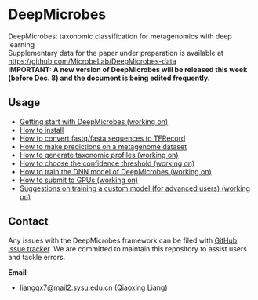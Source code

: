 # DeepMicrobes

DeepMicrobes: taxonomic classification for metagenomics with deep learning <br>
Supplementary data for the paper under preparation is available at https://github.com/MicrobeLab/DeepMicrobes-data <br>
<b>IMPORTANT: A new version of DeepMicrobes will be released this week (before Dec. 8) and the document is being edited frequently. </b>

## Usage

* [Getting start with DeepMicrobes (working on)](https://github.com/MicrobeLab/DeepMicrobes/blob/master/document/example.md)
* [How to install](https://github.com/MicrobeLab/DeepMicrobes/blob/master/document/install.md)
* [How to convert fastq/fasta sequences to TFRecord](https://github.com/MicrobeLab/DeepMicrobes/blob/master/document/tfrecord.md)
* [How to make predictions on a metagenome dataset](https://github.com/MicrobeLab/DeepMicrobes/blob/master/document/prediction.md)
* [How to generate taxonomic profiles (working on)](https://github.com/MicrobeLab/DeepMicrobes/blob/master/document/profile.md)
* [How to choose the confidence threshold (working on)](https://github.com/MicrobeLab/DeepMicrobes/blob/master/document/confidence.md)
* [How to train the DNN model of DeepMicrobes (working on)](https://github.com/MicrobeLab/DeepMicrobes/blob/master/document/train.md)
* [How to submit to GPUs (working on)](https://github.com/MicrobeLab/DeepMicrobes/blob/master/document/train.md)
* [Suggestions on training a custom model (for advanced users) (working on)](https://github.com/MicrobeLab/DeepMicrobes/blob/master/document/custom.md)



## Contact

Any issues with the DeepMicrobes framework can be filed with [GitHub issue tracker](https://github.com/MicrobeLab/DeepMicrobes/issues).
We are committed to maintain this repository to assist users and tackle errors. 

<b>Email</b>
* liangqx7@mail2.sysu.edu.cn (Qiaoxing Liang)
